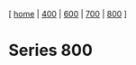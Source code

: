 [ [home](../../../../../README.md) | [400](../400/README.md) | [600](../600/README.md) | [700](../700/README.md) | [800](../800/README.md) ]

# Series 800
